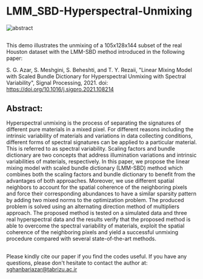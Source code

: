 # LMM_SBD-Hyperspectral-Unmixing
![abstract](https://user-images.githubusercontent.com/56957343/122734524-6915e480-d293-11eb-87e7-026b27f5e388.JPG)
## 
This demo illustrates the unmixing of a 105x128x144 subset of the real Houston dataset with the LMM-SBD method introduced in the following paper:

S. G. Azar, S. Meshgini, S. Beheshti, and T. Y. Rezaii, "Linear Mixing Model with Scaled Bundle Dictionary for Hyperspectral Unmixing with Spectral Variability", Signal Processing, 2021. 
doi: https://doi.org/10.1016/j.sigpro.2021.108214

## Abstract:
Hyperspectral unmixing is the process of separating the signatures of different pure materials in a mixed pixel. For different reasons including the intrinsic variability of materials and variations in data collecting conditions, different forms of spectral signatures can be applied to a particular material. This is referred to as spectral variability. Scaling factors and bundle dictionary are two concepts that address illumination variations and intrinsic variabilities of materials, respectively. In this paper, we propose the linear mixing model with scaled bundle dictionary (LMM-SBD) method which combines both the scaling factors and bundle dictionary to benefit from the advantages of both approaches. Moreover, we use different spatial neighbors to account for the spatial coherence of the neighboring pixels and force their corresponding abundances to have a similar sparsity pattern by adding two mixed norms to the optimization problem. The produced problem is solved using an alternating direction method of multipliers approach. The proposed method is tested on a simulated data and three real hyperspectral data and the results verify that the proposed method is able to overcome the spectral variability of materials, exploit the spatial coherence of the neighboring pixels and yield a successful unmixing procedure compared with several state-of-the-art methods.
 ## 
Please kindly cite our paper if you find the codes useful. If you have any questions, please don't hesitate to contact the author at: sghanbariazar@tabrizu.ac.ir
